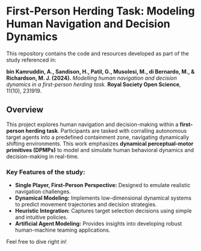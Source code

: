 # First-Person Herding Task: Modeling Human Navigation and Decision Dynamics

This repository contains the code and resources developed as part of the study referenced in:

**bin Kamruddin, A., Sandison, H., Patil, G., Musolesi, M., di Bernardo, M., & Richardson, M. J. (2024).** *Modelling human navigation and decision dynamics in a first-person herding task.* **Royal Society Open Science**, 11(10), 231919.

## Overview

This project explores human navigation and decision-making within a **first-person herding task**. Participants are tasked with corralling autonomous target agents into a predefined containment zone, navigating dynamically shifting environments. This work emphasizes **dynamical perceptual-motor primitives (DPMPs)** to model and simulate human behavioral dynamics and decision-making in real-time.

### Key Features of the study:
- **Single Player, First-Person Perspective:** Designed to emulate realistic navigation challenges.
- **Dynamical Modeling:** Implements low-dimensional dynamical systems to predict movement trajectories and decision strategies.
- **Heuristic Integration:** Captures target selection decisions using simple and intuitive policies.
- **Artificial Agent Modeling:** Provides insights into developing robust human-machine teaming applications.

Feel free to dive right in!
